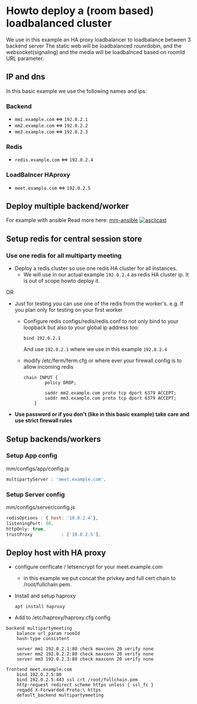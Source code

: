 # Howto deploy a (room based) loadbalanced cluster

We use in this example an HA proxy loadbalancer to loadbalance between 3 backend server
The static web will be loadbalanced rounrdobin, and the websocket(signaling) and the media will be loadbalnced based on roomId URL parameter.

## IP and dns

In this basic example we use the following names and ips:

### Backend

* `mm1.example.com` <=> `192.0.2.1`
* `mm2.example.com` <=> `192.0.2.2`
* `mm3.example.com` <=> `192.0.2.3`

### Redis

* `redis.example.com` <=> `192.0.2.4`

### LoadBalncer HAproxy

* `meet.example.com` <=> `192.0.2.5`

## Deploy multiple backend/worker

For example with ansible
Read more here: [mm-ansible](https://github.com/misi/mm-ansible)
[![asciicast](https://asciinema.org/a/311365.svg)](https://asciinema.org/a/311365)

## Setup redis for central session store

### Use one redis for all multiparty meeting

* Deploy a redis cluster so use one redis HA cluster for all instances.
  * We will use in our actual example `192.0.2.4` as redis HA cluster ip.
    It is out of scope howto deploy it.

OR

* Just for testing you can use one of the redis from the worker's.
e.g. If you plan only for testing on your first worker
  * Configure redis configs/redis/redis.conf to not only bind to your loopback but also to your global ip address too:

    ``` plaintext
    bind 192.0.2.1
    ```

    And use `192.0.2.1` where we use in this example `192.0.2.4`

  * modify /etc/ferm/ferm.cfg or where ever your firewall config is to allow incoming redis

    ``` plaintext
    chain INPUT {
            policy DROP;

            saddr mm2.example.com proto tcp dport 6379 ACCEPT;
            saddr mm3.example.com proto tcp dport 6379 ACCEPT;
        }
    ```

* **Use password or if you don't (like in this basic example) take care and use strict firewall rules**

## Setup backends/workers

### Setup App config

mm/configs/app/config.js

``` js
multipartyServer : 'meet.example.com',
```

### Setup Server config

mm/configs/server/config.js

``` js
redisOptions : { host: '10.0.2.4'},
listeningPort: 80,
httpOnly: true,
trustProxy           : ['10.0.2.5'],
```

## Deploy host with HA proxy

* configure cerificate / letsencrypt for your meet.example.com
  * in this example we put concat the privkey and full cert chain to /root/fullchain.pem.
* Install and setup haproxy

  `apt install haproxy`

* Add to /etc/haproxy/haproxy.cfg config

``` plaintext
backend multipartymeeting
    balance url_param roomId
    hash-type consistent

    server mm1 192.0.2.1:80 check maxconn 20 verify none
    server mm2 192.0.2.2:80 check maxconn 20 verify none
    server mm3 192.0.2.3:80 check maxconn 20 verify none

frontend meet.example.com
    bind 192.0.2.5:80
    bind 192.0.2.5:443 ssl crt /root/fullchain.pem
    http-request redirect scheme https unless { ssl_fc }
    reqadd X-Forwarded-Proto:\ https
    default_backend multipartymeeting
```
